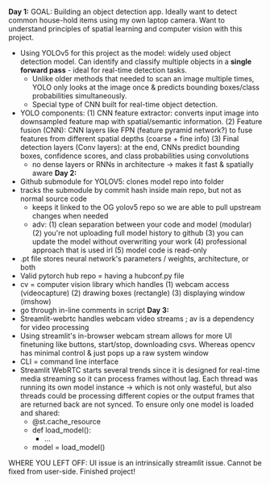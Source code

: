 **Day 1:** GOAL: Building an object detection app. Ideally want to detect common house-hold items using my own laptop camera. Want to understand principles of spatial learning and computer vision with this project.
* Using YOLOv5 for this project as the model: widely used object detection model. Can identify and classify multiple objects in a **single forward pass** - ideal for real-time detection tasks.
    * Unlike older methods that needed to scan an image multiple times, YOLO only looks at the image once & predicts bounding boxes/class probabilities simultaneously.
    * Special type of CNN built for real-time object detection. 
* YOLO components: 
    (1) CNN feature extractor: converts input image into downsampled feature map with spatial/semantic information.
    (2) Feature fusion (CNN): CNN layers like FPN (feature pyramid network?) to fuse features from different spatial depths (coarse + fine info)
    (3) Final detection layers (Conv layers): at the end, CNNs predict bounding boxes, confidence scores, and class probabilities using convolutions
    * no dense layers or RNNs in architecture -> makes it fast & spatially aware
**Day 2:**
* Github submodule for YOLOV5: clones model repo into folder 
* tracks the submodule by commit hash inside main repo, but not as normal source code
    * keeps it linked to the OG yolov5 repo so we are able to pull upstream changes when needed
    * adv:
        (1) clean separation between your code and model (modular)
        (2) you're not uploading full model history to github
        (3) you can update the model without overwriting your work
        (4) professional approach that is used irl
        (5) model code is read-only
* .pt file stores neural network's parameters / weights, architecture, or both
* Valid pytorch hub repo = having a hubconf.py file 
* cv = computer vision library which handles
    (1) webcam access (videocapture)
    (2) drawing boxes (rectangle)
    (3) displaying window (imshow)
* go through in-line comments in script
**Day 3:**
* Streamlit-webrtc handles webcam video streams ; av is a dependency for video processing
* Using streamlit's in-browser webcam stream allows for more UI finetuning like buttons, start/stop, downloading csvs. Whereas opencv has minimal control & just pops up a raw system window
* CLI = command line interface
* Streamlit WebRTC starts several trends since it is designed for real-time media streaming so it can process frames without lag. Each thread was running its own model instance -> which is not only wasteful, but also threads could be processing different copies or the output frames that are returned back are not synced. To ensure only one model is loaded and shared:
    * @st.cache_resource
    * def load_model():
        * ...
    * model = load_model()

WHERE YOU LEFT OFF: UI issue is an intrinsically streamlit issue. Cannot be fixed from user-side. Finished project!